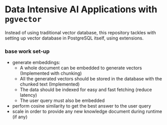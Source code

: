 # Data Intensive AI Applications with `pgvector`
Instead of using traditional vector database, this repository tackles with setting up vector database in PostgreSQL itself, using extensions. 
### base work set-up
- generate embeddings:
    - A whole document can be embedded to generate vectors (Implemented with chunking)
    - All the generated vectors should be stored in the database with the chunked text (Implemented)
    - The data should be indexed for easy and fast fetching (reduce latency)
    - The user query must also be embedded
- perform cosine similarity to get the best answer to the user query
- scale in order to provide any new knowledge document during runtime (if any)
